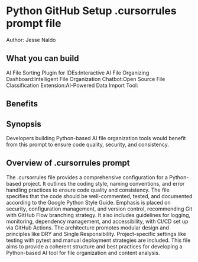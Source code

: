 # Python GitHub Setup .cursorrules prompt file

Author: Jesse Naldo

## What you can build
AI File Sorting Plugin for IDEs:Interactive AI File Organizing Dashboard:Intelligent File Organization Chatbot:Open Source File Classification Extension:AI-Powered Data Import Tool:

## Benefits


## Synopsis
Developers building Python-based AI file organization tools would benefit from this prompt to ensure code quality, security, and consistency.

## Overview of .cursorrules prompt
The .cursorrules file provides a comprehensive configuration for a Python-based project. It outlines the coding style, naming conventions, and error handling practices to ensure code quality and consistency. The file specifies that the code should be well-commented, tested, and documented according to the Google Python Style Guide. Emphasis is placed on security, configuration management, and version control, recommending Git with GitHub Flow branching strategy. It also includes guidelines for logging, monitoring, dependency management, and accessibility, with CI/CD set up via GitHub Actions. The architecture promotes modular design and principles like DRY and Single Responsibility. Project-specific settings like testing with pytest and manual deployment strategies are included. This file aims to provide a coherent structure and best practices for developing a Python-based AI tool for file organization and content analysis.

